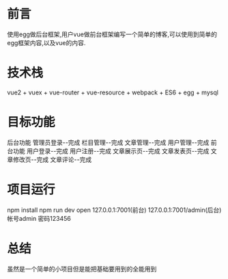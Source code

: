 # 前言

使用egg做后台框架,用户vue做前台框架编写一个简单的博客,可以使用到简单的egg框架内容,以及vue的内容.
	
# 技术栈

vue2 + vuex + vue-router + vue-resource + webpack + ES6 + egg + mysql 

# 目标功能

后台功能
	管理员登录--完成
	栏目管理--完成
	文章管理--完成
	用户管理--完成
前台功能
	用户登录--完成
	用户注册--完成
	文章展示页--完成
	文章发表页--完成
	文章修改页--完成
	文章评论--完成

# 项目运行
npm install
npm run dev 
open 127.0.0.1:7001(前台)
	 127.0.0.1:7001/admin(后台)
	 帐号admin 密码123456

# 总结
虽然是一个简单的小项目但是能把基础要用到的全能用到
 
